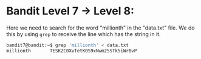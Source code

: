 # Bandit Level 7 -> Level 8:

Here we need to search for the word "millionth" in the "data.txt" file. We do this by using `grep` to receive the line which has the string in it.

```sh
bandit7@bandit:~$ grep 'millionth' < data.txt
millionth       TESKZC0XvTetK0S9xNwm25STk5iWrBvP
```
